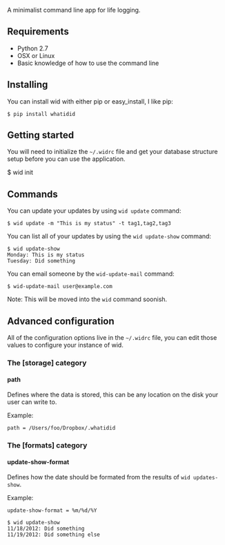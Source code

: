 A minimalist command line app for life logging.

## Requirements

 - Python 2.7
 - OSX or Linux
 - Basic knowledge of how to use the command line

## Installing

You can install wid with either pip or easy_install, I like pip:

    $ pip install whatidid

## Getting started

You will need to initialize the `~/.widrc` file and get your database structure setup before you can use the application.

   $ wid init

## Commands

You can update your updates by using `wid update` command:

    $ wid update -m "This is my status" -t tag1,tag2,tag3

You can list all of your updates by using the `wid update-show` command:

    $ wid update-show
    Monday: This is my status
    Tuesday: Did something

You can email someone by the `wid-update-mail` command:

    $ wid-update-mail user@example.com

Note: This will be moved into the `wid` command soonish.

## Advanced configuration

All of the configuration options live in the `~/.widrc` file, you can edit those values to configure your instance of wid.

### The [storage] category

#### path

Defines where the data is stored, this can be any location on the disk your user can write to.

Example:

    path = /Users/foo/Dropbox/.whatidid

### The [formats] category

#### update-show-format

Defines how the date should be formated from the results of `wid updates-show`.

Example:

    update-show-format = %m/%d/%Y

    $ wid update-show
    11/18/2012: Did something
    11/19/2012: Did something else

